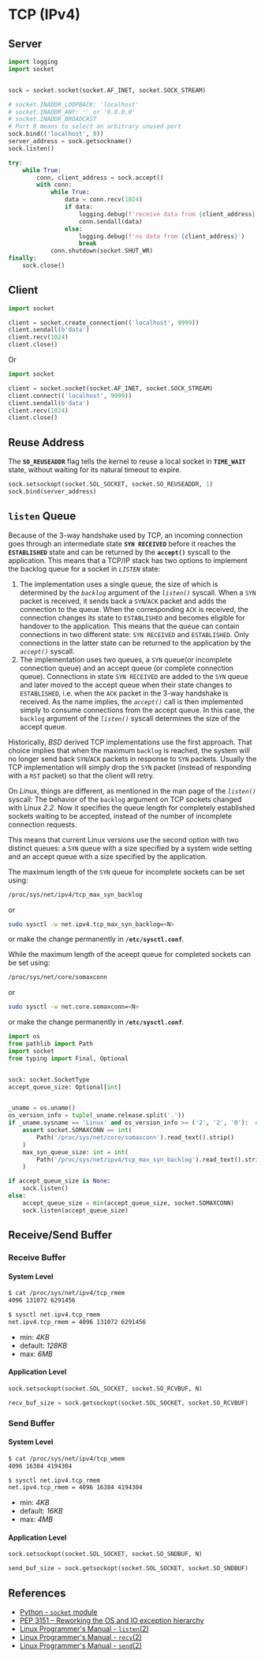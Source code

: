 # TCP (IPv4)

## Server

```python
import logging
import socket


sock = socket.socket(socket.AF_INET, socket.SOCK_STREAM)

# socket.INADDR_LOOPBACK: 'localhost'
# socket.INADDR_ANY: '' or '0.0.0.0'
# socket.INADDR_BROADCAST
# Port 0 means to select an arbitrary unused port
sock.bind(('localhost', 0))
server_address = sock.getsockname()
sock.listen()

try:
    while True:
        conn, client_address = sock.accept()
        with conn:
            while True:
                data = conn.recv(1024)
                if data:
                    logging.debug(f'receive data from {client_address}')
                    conn.sendall(data)
                else:
                    logging.debug(f'no data from {client_address}')
                    break
            conn.shutdown(socket.SHUT_WR)
finally:
    sock.close()
```

## Client

```python
import socket

client = socket.create_connection(('localhost', 9999))
client.sendall(b'data')
client.recv(1024)
client.close()
```

Or

```python
import socket

client = socket.socket(socket.AF_INET, socket.SOCK_STREAM)
client.connect(('localhost', 9999))
client.sendall(b'data')
client.recv(1024)
client.close()
```

## Reuse Address

The **`SO_REUSEADDR`** flag tells the kernel to reuse a local socket in **`TIME_WAIT`** state,
without waiting for its natural timeout to expire.

```python
sock.setsockopt(socket.SOL_SOCKET, socket.SO_REUSEADDR, 1)
sock.bind(server_address)
```

## `listen` Queue

Because of the 3-way handshake used by TCP,
an incoming connection goes through an intermediate state **`SYN RECEIVED`**
before it reaches the **`ESTABLISHED`** state
and can be returned by the **`accept()`** syscall to the application.
This means that a TCP/IP stack has two options
to implement the backlog queue for a socket in *`LISTEN`* state:

1. The implementation uses a single queue,
the size of which is determined by the *`backlog`* argument of the *`listen()`* syscall.
When a `SYN` packet is received, it sends back a `SYN`/`ACK` packet and adds the connection to the queue.
When the corresponding `ACK` is received, the connection changes its state to `ESTABLISHED`
and becomes eligible for handover to the application.
This means that the queue can contain connections in two different state: `SYN RECEIVED` and `ESTABLISHED`.
Only connections in the latter state can be returned to the application by the *`accept()`* syscall.
2. The implementation uses two queues, a `SYN` queue(or incomplete connection queue)
and an accept queue (or complete connection queue).
Connections in state `SYN RECEIVED` are added to the `SYN` queue
and later moved to the accept queue when their state changes to `ESTABLISHED`,
i.e. when the `ACK` packet in the 3-way handshake is received.
As the name implies,
the *`accept()`* call is then implemented simply to consume connections from the accept queue.
In this case, the `backlog` argument of the *`listen()`* syscall determines the size of the accept queue.

Historically, *BSD* derived TCP implementations use the first approach.
That choice implies that when the maximum `backlog` is reached,
the system will no longer send back `SYN`/`ACK` packets in response to `SYN` packets.
Usually the TCP implementation will simply drop the `SYN` packet
(instead of responding with a `RST` packet) so that the client will retry.

On *Linux*, things are different, as mentioned in the man page of the *`listen()`* syscall:
The behavior of the `backlog` argument on TCP sockets changed with Linux *2.2*.
Now it specifies the queue length for completely established sockets waiting to be accepted,
instead of the number of incomplete connection requests.

This means that current Linux versions use the second option with two distinct queues:
a `SYN` queue with a size specified by a system wide setting
and an accept queue with a size specified by the application.

The maximum length of the `SYN` queue for incomplete sockets can be set using:

```bash
/proc/sys/net/ipv4/tcp_max_syn_backlog
```

or

```bash
sudo sysctl -w net.ipv4.tcp_max_syn_backlog=<N>
```

or make the change permanently in **`/etc/sysctl.conf`**.

While the maximum length of the aceept queue for completed sockets can be set using:

```bash
/proc/sys/net/core/somaxconn
```

or

```bash
sudo sysctl -w net.core.somaxconn=<N>
```

or make the change permanently in **`/etc/sysctl.conf`**.

```python
import os
from pathlib import Path
import socket
from typing import Final, Optional


sock: socket.SocketType
accept_queue_size: Optional[int]


_uname = os.uname()
os_version_info = tuple(_uname.release.split('.'))
if _uname.sysname == 'Linux' and os_version_info >= ('2', '2', '0'):  # Linux 2.2+
    assert socket.SOMAXCONN == int(
        Path('/proc/sys/net/core/somaxconn').read_text().strip()
    )
    max_syn_queue_size: int = int(
        Path('/proc/sys/net/ipv4/tcp_max_syn_backlog').read_text().strip()
    )

if accept_queue_size is None:
    sock.listen()
else:
    accept_queue_size = min(accept_queue_size, socket.SOMAXCONN)
    sock.listen(accept_queue_size)
```

## Receive/Send Buffer

### Receive Buffer

#### System Level

```bash
$ cat /proc/sys/net/ipv4/tcp_rmem
4096 131072 6291456

$ sysctl net.ipv4.tcp_rmem
net.ipv4.tcp_rmem = 4096 131072 6291456
```

- min: *4KB*
- default: *128KB*
- max: *6MB*

#### Application Level

```python
sock.setsockopt(socket.SOL_SOCKET, socket.SO_RCVBUF, N)

recv_buf_size = sock.getsockopt(socket.SOL_SOCKET, socket.SO_RCVBUF)
```

### Send Buffer

#### System Level

```bash
$ cat /proc/sys/net/ipv4/tcp_wmem
4096 16384 4194304

$ sysctl net.ipv4.tcp_rmem
net.ipv4.tcp_rmem = 4096 16384 4194304
```

- min: *4KB*
- default: *16KB*
- max: *4MB*

#### Application Level

```python
sock.setsockopt(socket.SOL_SOCKET, socket.SO_SNDBUF, N)

send_buf_size = sock.getsockopt(socket.SOL_SOCKET, socket.SO_SNDBUF)
```

## References

- [Python - `socket` module](https://docs.python.org/3/library/socket.html)
- [PEP 3151 – Reworking the OS and IO exception hierarchy](https://peps.python.org/pep-3151/)
- [Linux Programmer's Manual - `listen`(2)](https://manpages.debian.org/bullseye/manpages-dev/listen.2.en.html)
- [Linux Programmer's Manual - `recv`(2)](https://manpages.debian.org/bullseye/manpages-dev/recv.2.en.html)
- [Linux Programmer's Manual - `send`(2)](https://manpages.debian.org/bullseye/manpages-dev/send.2.en.html)
